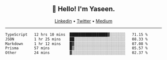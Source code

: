 <h2 align="center">👋 Hello! I'm Yaseen.</h2>
<p align="center">
  <a href="https://www.linkedin.com/in/yaseenkc/">Linkedin</a> •
  <a href="https://twitter.com/yaseeenkc">Twitter</a> •
  <a href="https://medium.com/@yaseen-kc">Medium</a>
</p>


<!--- 🔭 I’m currently working at []() as an  -->
<!--- - 💬 Ask me about **Javascript, React and Git** -->
<!--- - 📫 How to reach me: [@kc.yaseen](https://instagram.com/kc.yaseen) on Instagram -->
<!--- - ⚡ Fun fact: Big Fan of the :zap: emoji -->

-------

<!--START_SECTION:waka-->

```txt
TypeScript   12 hrs 10 mins  █████████████████▓░░░░░░░   71.15 %
JSON         1 hr 25 mins    ██░░░░░░░░░░░░░░░░░░░░░░░   08.33 %
Markdown     1 hr 12 mins    █▓░░░░░░░░░░░░░░░░░░░░░░░   07.08 %
Prisma       57 mins         █▒░░░░░░░░░░░░░░░░░░░░░░░   05.57 %
Other        24 mins         ▓░░░░░░░░░░░░░░░░░░░░░░░░   02.37 %
```

<!--END_SECTION:waka-->
